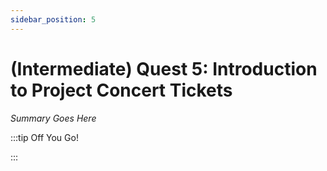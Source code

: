 ```yaml
---
sidebar_position: 5
---
```


# (Intermediate) Quest 5: Introduction to Project Concert Tickets

_Summary Goes Here_

:::tip Off You Go!

<QuestButton text="Happy Questing" link='' />

:::

